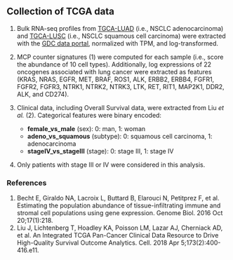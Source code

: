 ## Collection of TCGA data

1. Bulk RNA-seq profiles from [TGCA-LUAD](https://portal.gdc.cancer.gov/exploration?filters=%7B%22op%22%3A%22and%22%2C%22content%22%3A%5B%7B%22content%22%3A%7B%22field%22%3A%22cases.diagnoses.tissue_or_organ_of_origin%22%2C%22value%22%3A%5B%22lower%20lobe%2C%20lung%22%2C%22lung%2C%20nos%22%2C%22main%20bronchus%22%2C%22middle%20lobe%2C%20lung%22%2C%22overlapping%20lesion%20of%20lung%22%2C%22upper%20lobe%2C%20lung%22%5D%7D%2C%22op%22%3A%22in%22%7D%2C%7B%22content%22%3A%7B%22field%22%3A%22cases.primary_site%22%2C%22value%22%3A%5B%22bronchus%20and%20lung%22%5D%7D%2C%22op%22%3A%22in%22%7D%2C%7B%22op%22%3A%22in%22%2C%22content%22%3A%7B%22field%22%3A%22cases.project.program.name%22%2C%22value%22%3A%5B%22TCGA%22%5D%7D%7D%2C%7B%22op%22%3A%22in%22%2C%22content%22%3A%7B%22field%22%3A%22cases.project.project_id%22%2C%22value%22%3A%5B%22TCGA-LUAD%22%5D%7D%7D%2C%7B%22op%22%3A%22in%22%2C%22content%22%3A%7B%22field%22%3A%22cases.samples.sample_type%22%2C%22value%22%3A%5B%22primary%20tumor%22%5D%7D%7D%5D%7D)
(i.e., NSCLC adenocarcinoma) and [TGCA-LUSC](https://portal.gdc.cancer.gov/exploration?filters=%7B%22op%22%3A%22and%22%2C%22content%22%3A%5B%7B%22content%22%3A%7B%22field%22%3A%22cases.diagnoses.tissue_or_organ_of_origin%22%2C%22value%22%3A%5B%22lower%20lobe%2C%20lung%22%2C%22lung%2C%20nos%22%2C%22main%20bronchus%22%2C%22middle%20lobe%2C%20lung%22%2C%22overlapping%20lesion%20of%20lung%22%2C%22upper%20lobe%2C%20lung%22%5D%7D%2C%22op%22%3A%22in%22%7D%2C%7B%22content%22%3A%7B%22field%22%3A%22cases.primary_site%22%2C%22value%22%3A%5B%22bronchus%20and%20lung%22%5D%7D%2C%22op%22%3A%22in%22%7D%2C%7B%22op%22%3A%22in%22%2C%22content%22%3A%7B%22field%22%3A%22cases.project.program.name%22%2C%22value%22%3A%5B%22TCGA%22%5D%7D%7D%2C%7B%22op%22%3A%22in%22%2C%22content%22%3A%7B%22field%22%3A%22cases.project.project_id%22%2C%22value%22%3A%5B%22TCGA-LUSC%22%5D%7D%7D%2C%7B%22op%22%3A%22in%22%2C%22content%22%3A%7B%22field%22%3A%22cases.samples.sample_type%22%2C%22value%22%3A%5B%22primary%20tumor%22%5D%7D%7D%5D%7D)
(i.e., NSCLC squamous cell carcinoma) were extracted with the [GDC data portal](https://portal.gdc.cancer.gov/), normalized with TPM, and log-transformed.
   

2. MCP counter signatures (1) were computed for each sample (i.e., score the abundance of 10 cell types). Additionally, log expressions of 22 oncogenes associated with lung cancer were extracted as features (KRAS, NRAS, EGFR, MET, BRAF, ROS1, ALK, ERBB2, ERBB4, FGFR1, FGFR2, FGFR3, NTRK1, NTRK2, NTRK3, LTK, RET, RIT1, MAP2K1, DDR2, ALK, and CD274).


3. Clinical data, including Overall Survival data, were extracted from Liu *et al.* (2). Categorical features were binary encoded:
   * **female_vs_male** (sex): 0: man, 1: woman
   * **adeno_vs_squamous** (subtype): 0: squamous cell carcinoma, 1: adenocarcinoma
   * **stageIV_vs_stageIII** (stage): 0: stage III, 1: stage IV


4. Only patients with stage III or IV were considered in this analysis.

### References
1. Becht E, Giraldo NA, Lacroix L, Buttard B, Elarouci N, Petitprez F, et al. Estimating the population abundance of tissue-infiltrating immune and stromal cell populations using gene expression. Genome Biol. 2016 Oct 20;17(1):218.
2. Liu J, Lichtenberg T, Hoadley KA, Poisson LM, Lazar AJ, Cherniack AD, et al. An Integrated TCGA Pan-Cancer Clinical Data Resource to Drive High-Quality Survival Outcome Analytics. Cell. 2018 Apr 5;173(2):400-416.e11.